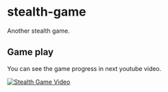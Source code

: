 # stealth-game

Another stealth game.

## Game play

You can see the game progress in next youtube video. 

[![Stealth Game Video](http://img.youtube.com/vi/6V3qG8WcPWU/0.jpg)](http://www.youtube.com/watch?v=6V3qG8WcPWU "Stealth Game Video")
